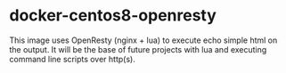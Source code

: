 # docker-centos8-openresty

This image uses OpenResty (nginx + lua) to execute echo simple html on the output.  It will be the base of future projects with lua and executing command line scripts over http(s).
